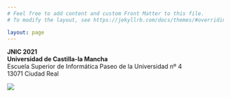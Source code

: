 ```yaml
---
# Feel free to add content and custom Front Matter to this file.
# To modify the layout, see https://jekyllrb.com/docs/themes/#overriding-theme-defaults

layout: page
---
```

__JNIC 2021__  
__Universidad de Castilla-la Mancha__  
Escuela Superior de Informática 
Paseo de la Universidad nº 4  
13071 Ciudad Real 

<img class="" src="{{ site.url }}/images/Email.jpg">
